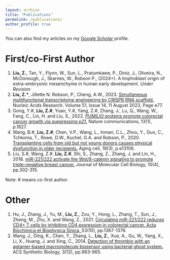 ```yaml
---
layout: archive
title: "Publications"
permalink: /publications/
author_profile: true
---
```

You can also find my articles on my <u><a href="https://scholar.google.com/citations?user=GDpQkjIAAAAJ&hl=en">Google Scholar</a></u> profile.

<!---
{% for post in site.publications reversed %}
  {% include archive-single.html %}
{% endfor %}
--->

<h1>First/co-First Author</h1>
<ol>

<li> <b>Liu, Z.</b>, Tan, Y., Flynn, W., Sun, L., Pratumkaew, P., Diniz, J., Oliveira, N., McDonough, J., Skarnes, W., Robson P., (2024+). A trophoblast origin of extra-embryonic mesenchyme in human early development. <i>Under Revision</i> </li>

<li> <b>Liu, Z.*</b>, Jillette N. Robson, P., Cheng, A.W., 2023. <a href="https://doi.org/10.1093/nar/gkad547"> Simultaneous multifunctional transcriptome engineering by CRISPR RNA scaffold.</a> Nucleic Acids Research.  Volume 51, Issue 14, 11 August 2023, Page e77. </li>

<li> Gong, Y.#, <b>Liu, Z.#</b>, Yuan, Y.#, Yang, Z.#, Zhang, J., Lu, Q., Wang, W., Fang, C., Lin, H. and Liu, S., 2022. <a href="https://doi.org/10.1038/s41467-022-29309-1">PUMILIO proteins promote colorectal cancer growth via suppressing p21.</a> Nature communications, 13(1), p.1627.</li>

<li> Wang, B.#, <b>Liu, Z.#</b>, Chen, V.P., Wang, L., Inman, C.L., Zhou, Y., Guo, C., Tchkonia, T., Rowe, D.W., Kuchel, G.A. and Robson, P., 2020. <a href="https://doi.org/10.1111/acel.13106">Transplanting cells from old but not young donors causes physical dysfunction in older recipients.</a> Aging cell, 19(3), p.e13106.</li>

<li> Liu, S.#, Wang, Z.#, <b>Liu, Z.#</b>, Shi, S., Zhang, Z., Zhang, J. and Lin, H., 2018. <a href="https://doi.org/10.1093/jmcb/mjy041">miR-221/222 activate the Wnt/β-catenin signaling to promote triple-negative breast cancer.</a> Journal of Molecular Cell Biology, 10(4), pp.302-315.</li>

</ol>

Note: # means co-first author. 



<h1>Other</h1>
<ol>

<li> Hu, J., Zhang, J., Yu, M., <b>Liu, Z.</b>, Zou, Y., Hong, L., Zhang, T., Sun, J., Zheng, M., Zhu, X. and Wang, Z., 2021. <a href="https://doi.org/10.1093/abbs/gmab106">Circulating miR-221/222 reduces CD4+ T cells by inhibiting CD4 expression in colorectal cancer. Acta Biochimica et Biophysica Sinica, </a> 53(10), pp.1367-1376.</li>

<li> Wang, J., Ding, K., Chen, Y., Zhang, L., <b>Liu, Z.</b>, Xue, A., Gu, W., Yang, X., Li, X., Huang, J. and Xing, C., 2014. <a href="https://doi.org/10.1021/sb500018f">Detection of thrombin with an aptamer-based macromolecule biosensor using bacterial ghost system.</a> ACS Synthetic Biology, 3(12), pp.963-965.</li>

</ol>
